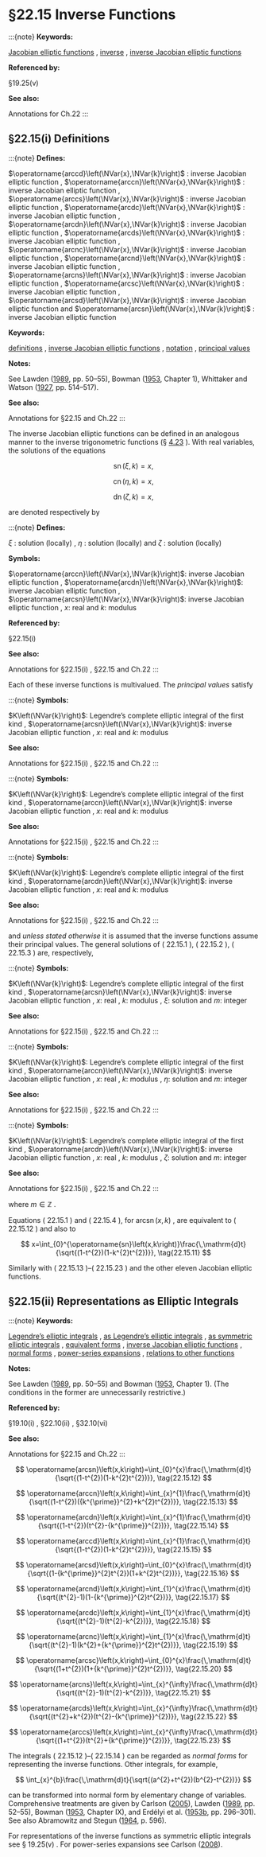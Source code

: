 # §22.15 Inverse Functions

:::{note}
**Keywords:**

[Jacobian elliptic functions](http://dlmf.nist.gov/search/search?q=Jacobian%20elliptic%20functions) , [inverse](http://dlmf.nist.gov/search/search?q=inverse) , [inverse Jacobian elliptic functions](http://dlmf.nist.gov/search/search?q=inverse%20Jacobian%20elliptic%20functions)

**Referenced by:**

§19.25(v)

**See also:**

Annotations for Ch.22
:::


## §22.15(i) Definitions

:::{note}
**Defines:**

$\operatorname{arccd}\left(\NVar{x},\NVar{k}\right)$ : inverse Jacobian elliptic function , $\operatorname{arccn}\left(\NVar{x},\NVar{k}\right)$ : inverse Jacobian elliptic function , $\operatorname{arccs}\left(\NVar{x},\NVar{k}\right)$ : inverse Jacobian elliptic function , $\operatorname{arcdc}\left(\NVar{x},\NVar{k}\right)$ : inverse Jacobian elliptic function , $\operatorname{arcdn}\left(\NVar{x},\NVar{k}\right)$ : inverse Jacobian elliptic function , $\operatorname{arcds}\left(\NVar{x},\NVar{k}\right)$ : inverse Jacobian elliptic function , $\operatorname{arcnc}\left(\NVar{x},\NVar{k}\right)$ : inverse Jacobian elliptic function , $\operatorname{arcnd}\left(\NVar{x},\NVar{k}\right)$ : inverse Jacobian elliptic function , $\operatorname{arcns}\left(\NVar{x},\NVar{k}\right)$ : inverse Jacobian elliptic function , $\operatorname{arcsc}\left(\NVar{x},\NVar{k}\right)$ : inverse Jacobian elliptic function , $\operatorname{arcsd}\left(\NVar{x},\NVar{k}\right)$ : inverse Jacobian elliptic function and $\operatorname{arcsn}\left(\NVar{x},\NVar{k}\right)$ : inverse Jacobian elliptic function

**Keywords:**

[definitions](http://dlmf.nist.gov/search/search?q=definitions) , [inverse Jacobian elliptic functions](http://dlmf.nist.gov/search/search?q=inverse%20Jacobian%20elliptic%20functions) , [notation](http://dlmf.nist.gov/search/search?q=notation) , [principal values](http://dlmf.nist.gov/search/search?q=principal%20values)

**Notes:**

See Lawden ([1989](./bib/L.html#bib1385 "Elliptic Functions and Applications"), pp. 50–55), Bowman ([1953](./bib/B.html#bib325 "Introduction to Elliptic Functions with Applications"), Chapter 1), Whittaker and Watson ([1927](./bib/W.html#bib2404 "A Course of Modern Analysis"), pp. 514–517).

**See also:**

Annotations for §22.15 and Ch.22
:::

The inverse Jacobian elliptic functions can be defined in an analogous manner to the inverse trigonometric functions (§ [4.23](./4.23.md "§4.23 Inverse Trigonometric Functions ‣ Trigonometric Functions ‣ Chapter 4 Elementary Functions") ). With real variables, the solutions of the equations


<a id="E1"></a>
$$
\operatorname{sn}\left(\xi,k\right)=x, \tag{22.15.1}
$$


<a id="E2"></a>
$$
\operatorname{cn}\left(\eta,k\right)=x, \tag{22.15.2}
$$


<a id="E3"></a>
$$
\operatorname{dn}\left(\zeta,k\right)=x, \tag{22.15.3}
$$

are denoted respectively by

:::{note}
**Defines:**

$\xi$ : solution (locally) , $\eta$ : solution (locally) and $\zeta$ : solution (locally)

**Symbols:**

$\operatorname{arccn}\left(\NVar{x},\NVar{k}\right)$: inverse Jacobian elliptic function , $\operatorname{arcdn}\left(\NVar{x},\NVar{k}\right)$: inverse Jacobian elliptic function , $\operatorname{arcsn}\left(\NVar{x},\NVar{k}\right)$: inverse Jacobian elliptic function , $x$: real and $k$: modulus

**Referenced by:**

§22.15(i)

**See also:**

Annotations for §22.15(i) , §22.15 and Ch.22
:::

Each of these inverse functions is multivalued. The *principal values* satisfy

:::{note}
**Symbols:**

$K\left(\NVar{k}\right)$: Legendre’s complete elliptic integral of the first kind , $\operatorname{arcsn}\left(\NVar{x},\NVar{k}\right)$: inverse Jacobian elliptic function , $x$: real and $k$: modulus

**See also:**

Annotations for §22.15(i) , §22.15 and Ch.22
:::

:::{note}
**Symbols:**

$K\left(\NVar{k}\right)$: Legendre’s complete elliptic integral of the first kind , $\operatorname{arccn}\left(\NVar{x},\NVar{k}\right)$: inverse Jacobian elliptic function , $x$: real and $k$: modulus

**See also:**

Annotations for §22.15(i) , §22.15 and Ch.22
:::

:::{note}
**Symbols:**

$K\left(\NVar{k}\right)$: Legendre’s complete elliptic integral of the first kind , $\operatorname{arcdn}\left(\NVar{x},\NVar{k}\right)$: inverse Jacobian elliptic function , $x$: real and $k$: modulus

**See also:**

Annotations for §22.15(i) , §22.15 and Ch.22
:::

and *unless stated otherwise* it is assumed that the inverse functions assume their principal values. The general solutions of ( 22.15.1 ), ( 22.15.2 ), ( 22.15.3 ) are, respectively,

:::{note}
**Symbols:**

$K\left(\NVar{k}\right)$: Legendre’s complete elliptic integral of the first kind , $\operatorname{arcsn}\left(\NVar{x},\NVar{k}\right)$: inverse Jacobian elliptic function , $x$: real , $k$: modulus , $\xi$: solution and $m$: integer

**See also:**

Annotations for §22.15(i) , §22.15 and Ch.22
:::

:::{note}
**Symbols:**

$K\left(\NVar{k}\right)$: Legendre’s complete elliptic integral of the first kind , $\operatorname{arccn}\left(\NVar{x},\NVar{k}\right)$: inverse Jacobian elliptic function , $x$: real , $k$: modulus , $\eta$: solution and $m$: integer

**See also:**

Annotations for §22.15(i) , §22.15 and Ch.22
:::

:::{note}
**Symbols:**

$K\left(\NVar{k}\right)$: Legendre’s complete elliptic integral of the first kind , $\operatorname{arcdn}\left(\NVar{x},\NVar{k}\right)$: inverse Jacobian elliptic function , $x$: real , $k$: modulus , $\zeta$: solution and $m$: integer

**See also:**

Annotations for §22.15(i) , §22.15 and Ch.22
:::

where $m\in\mathbb{Z}$ .

Equations ( 22.15.1 ) and ( 22.15.4 ), for $\operatorname{arcsn}\left(x,k\right)$ , are equivalent to ( 22.15.12 ) and also to


<a id="E11"></a>
$$
x=\int_{0}^{\operatorname{sn}\left(x,k\right)}\frac{\,\mathrm{d}t}{\sqrt{(1-t^{2})(1-k^{2}t^{2})}}, \tag{22.15.11}
$$

Similarly with ( 22.15.13 )–( 22.15.23 ) and the other eleven Jacobian elliptic functions.


## §22.15(ii) Representations as Elliptic Integrals

:::{note}
**Keywords:**

[Legendre’s elliptic integrals](http://dlmf.nist.gov/search/search?q=Legendre%20elliptic%20integrals) , [as Legendre’s elliptic integrals](http://dlmf.nist.gov/search/search?q=as%20Legendre%20elliptic%20integrals) , [as symmetric elliptic integrals](http://dlmf.nist.gov/search/search?q=as%20symmetric%20elliptic%20integrals) , [equivalent forms](http://dlmf.nist.gov/search/search?q=equivalent%20forms) , [inverse Jacobian elliptic functions](http://dlmf.nist.gov/search/search?q=inverse%20Jacobian%20elliptic%20functions) , [normal forms](http://dlmf.nist.gov/search/search?q=normal%20forms) , [power-series expansions](http://dlmf.nist.gov/search/search?q=power-series%20expansions) , [relations to other functions](http://dlmf.nist.gov/search/search?q=relations%20to%20other%20functions)

**Notes:**

See Lawden ([1989](./bib/L.html#bib1385 "Elliptic Functions and Applications"), pp. 50–55) and Bowman ([1953](./bib/B.html#bib325 "Introduction to Elliptic Functions with Applications"), Chapter 1). (The conditions in the former are unnecessarily restrictive.)

**Referenced by:**

§19.10(i) , §22.10(ii) , §32.10(vi)

**See also:**

Annotations for §22.15 and Ch.22
:::


<a id="E12"></a>
$$
\operatorname{arcsn}\left(x,k\right)=\int_{0}^{x}\frac{\,\mathrm{d}t}{\sqrt{(1-t^{2})(1-k^{2}t^{2})}}, \tag{22.15.12}
$$


<a id="E13"></a>
$$
\operatorname{arccn}\left(x,k\right)=\int_{x}^{1}\frac{\,\mathrm{d}t}{\sqrt{(1-t^{2})({k^{\prime}}^{2}+k^{2}t^{2})}}, \tag{22.15.13}
$$


<a id="E14"></a>
$$
\operatorname{arcdn}\left(x,k\right)=\int_{x}^{1}\frac{\,\mathrm{d}t}{\sqrt{(1-t^{2})(t^{2}-{k^{\prime}}^{2})}}, \tag{22.15.14}
$$


<a id="E15"></a>
$$
\operatorname{arccd}\left(x,k\right)=\int_{x}^{1}\frac{\,\mathrm{d}t}{\sqrt{(1-t^{2})(1-k^{2}t^{2})}}, \tag{22.15.15}
$$


<a id="E16"></a>
$$
\operatorname{arcsd}\left(x,k\right)=\int_{0}^{x}\frac{\,\mathrm{d}t}{\sqrt{(1-{k^{\prime}}^{2}t^{2})(1+k^{2}t^{2})}}, \tag{22.15.16}
$$


<a id="E17"></a>
$$
\operatorname{arcnd}\left(x,k\right)=\int_{1}^{x}\frac{\,\mathrm{d}t}{\sqrt{(t^{2}-1)(1-{k^{\prime}}^{2}t^{2})}}, \tag{22.15.17}
$$


<a id="E18"></a>
$$
\operatorname{arcdc}\left(x,k\right)=\int_{1}^{x}\frac{\,\mathrm{d}t}{\sqrt{(t^{2}-1)(t^{2}-k^{2})}}, \tag{22.15.18}
$$


<a id="E19"></a>
$$
\operatorname{arcnc}\left(x,k\right)=\int_{1}^{x}\frac{\,\mathrm{d}t}{\sqrt{(t^{2}-1)(k^{2}+{k^{\prime}}^{2}t^{2})}}, \tag{22.15.19}
$$


<a id="E20"></a>
$$
\operatorname{arcsc}\left(x,k\right)=\int_{0}^{x}\frac{\,\mathrm{d}t}{\sqrt{(1+t^{2})(1+{k^{\prime}}^{2}t^{2})}}, \tag{22.15.20}
$$


<a id="E21"></a>
$$
\operatorname{arcns}\left(x,k\right)=\int_{x}^{\infty}\frac{\,\mathrm{d}t}{\sqrt{(t^{2}-1)(t^{2}-k^{2})}}, \tag{22.15.21}
$$


<a id="E22"></a>
$$
\operatorname{arcds}\left(x,k\right)=\int_{x}^{\infty}\frac{\,\mathrm{d}t}{\sqrt{(t^{2}+k^{2})(t^{2}-{k^{\prime}}^{2})}}, \tag{22.15.22}
$$


<a id="E23"></a>
$$
\operatorname{arccs}\left(x,k\right)=\int_{x}^{\infty}\frac{\,\mathrm{d}t}{\sqrt{(1+t^{2})(t^{2}+{k^{\prime}}^{2})}}, \tag{22.15.23}
$$

The integrals ( 22.15.12 )–( 22.15.14 ) can be regarded as *normal forms* for representing the inverse functions. Other integrals, for example,


<a id="Ex4"></a>
$$
\int_{x}^{b}\frac{\,\mathrm{d}t}{\sqrt{(a^{2}+t^{2})(b^{2}-t^{2})}}
$$

can be transformed into normal form by elementary change of variables. Comprehensive treatments are given by Carlson ([2005](./bib/C.html#bib446 "Jacobian elliptic functions as inverses of an integral")), Lawden ([1989](./bib/L.html#bib1385 "Elliptic Functions and Applications"), pp. 52–55), Bowman ([1953](./bib/B.html#bib325 "Introduction to Elliptic Functions with Applications"), Chapter IX), and Erdélyi et al. ([1953b](./bib/E.html#bib752 "Higher Transcendental Functions. Vol. II"), pp. 296–301). See also Abramowitz and Stegun ([1964](./bib/index.html#bib24 "Handbook of Mathematical Functions with Formulas, Graphs, and Mathematical Tables"), p. 596).

For representations of the inverse functions as symmetric elliptic integrals see § 19.25(v) . For power-series expansions see Carlson ([2008](./bib/C.html#bib449 "Power series for inverse Jacobian elliptic functions")).
